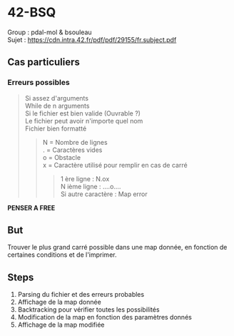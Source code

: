 # 42-BSQ

Group : pdal-mol & bsouleau  
Sujet : https://cdn.intra.42.fr/pdf/pdf/29155/fr.subject.pdf

## Cas particuliers

### Erreurs possibles
> Si assez d'arguments  
> While de n arguments  
> Si le fichier est bien valide (Ouvrable ?)  
> Le fichier peut avoir n'importe quel nom  
> Fichier bien formatté  
>> N = Nombre de lignes  
>> . = Caractères vides  
>> o = Obstacle  
>> x = Caractère utilisé pour remplir en cas de carré  
>>> 1 ère ligne : N.ox  
>>> N ième ligne : ....o....  
>> Si autre caractère : Map error  

**PENSER A FREE**

## But

Trouver le plus grand carré possible dans une map donnée, en fonction de certaines conditions et de l'imprimer.

## Steps

1. Parsing du fichier et des erreurs probables
2. Affichage de la map donnée
3. Backtracking pour vérifier toutes les possibilités
4. Modification de la map en fonction des paramètres donnés
5. Affichage de la map modifiée